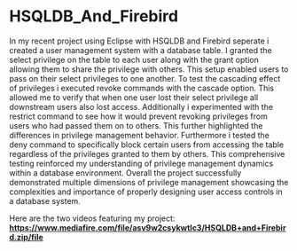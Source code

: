 # HSQLDB_And_Firebird

In my recent project using Eclipse with HSQLDB and Firebird seperate i created a user management system with a database table. I granted the select privilege on the table to each user along with the grant option allowing them to share the privilege with others. This setup enabled users to pass on their select privileges to one another.
To test the cascading effect of privileges i executed revoke commands with the cascade option. This allowed me to verify that when one user lost their select privilege all downstream users also lost access. Additionally i experimented with the restrict command to see how it would prevent revoking privileges from users who had passed them on to others. This further highlighted the differences in privilege management behavior. Furthermore i tested the deny command to specifically block certain users from accessing the table regardless of the privileges granted to them by others. This comprehensive testing reinforced my understanding of privilege management dynamics within a database environment. Overall the project successfully demonstrated multiple dimensions of privilege management showcasing the complexities and importance of properly designing user access controls in a database system.

Here are the two videos featuring my project: **https://www.mediafire.com/file/asv9w2csykwtlc3/HSQLDB+and+Firebird.zip/file**
